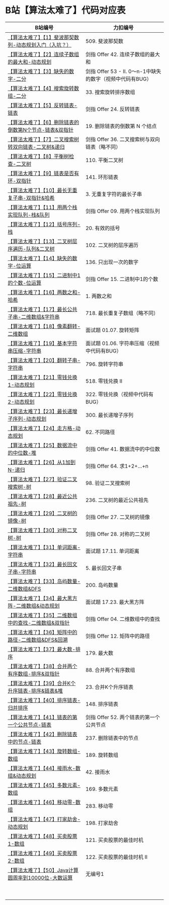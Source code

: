 # B站【算法太难了】代码对应表

| B站编号                                                      | 力扣编号                               |
| ------------------------------------------------------------ | -------------------------------------- |
| [【算法太难了】【1】斐波那契数列-动态规划入门（入坑？）](https://www.bilibili.com/video/BV14X4y1u7TV/) | 509. 斐波那契数                        |
| [【算法太难了】【2】连续子数组的最大和-动态规划](https://www.bilibili.com/video/BV1ka4y1H7ZQ/) | 剑指 Offer 42. 连续子数组的最大和      |
| [【算法太难了】【3】缺失的数字-二分](https://www.bilibili.com/video/BV1Fy4y1D7mA/) | 剑指 Offer 53 - II. 0～n-1中缺失的数字（视频中代码有BUG） |
| [【算法太难了】【4】搜索旋转数组-二分](https://www.bilibili.com/video/BV1h54y1t7vv/) | 33. 搜索旋转排序数组                   |
| [【算法太难了】【5】反转链表-链表](https://www.bilibili.com/video/BV1yK4y1V7Yx/) | 剑指 Offer 24. 反转链表                |
| [【算法太难了】【6】删除链表的倒数第N个节点-链表&双指针](https://www.bilibili.com/video/BV1Ez4y1r7yD/) | 19. 删除链表的倒数第 N 个结点          |
| [【算法太难了】【7】二叉搜索树转双向链表-二叉树&递归](https://www.bilibili.com/video/BV11f4y1e7sf/) | 剑指 Offer 36. 二叉搜索树与双向链表（略不同）    |
| [【算法太难了】【8】平衡树检查-二叉树](https://www.bilibili.com/video/BV19V411b7Km/) | 110. 平衡二叉树                        |
| [【算法太难了】【9】链表是否有环-双指针](https://www.bilibili.com/video/BV1Ky4y1v7xD/) | 141. 环形链表                          |
| [【算法太难了】【10】最长无重复子串-双指针&哈希](https://www.bilibili.com/video/BV1uA411H7nU/) | 3. 无重复字符的最长子串                |
| [【算法太难了】【11】用两个栈实现队列-栈&队列](https://www.bilibili.com/video/BV1aV411t7rP/) | 剑指 Offer 09. 用两个栈实现队列        |
| [【算法太难了】【12】括号序列-栈](https://www.bilibili.com/video/BV1xp4y1x7t4/) | 20. 有效的括号                         |
| [【算法太难了】【13】二叉树层序遍历-队列&二叉树](https://www.bilibili.com/video/BV1oA411H7Jc/) | 102. 二叉树的层序遍历                  |
| [【算法太难了】【14】缺失的数字-位运算](https://www.bilibili.com/video/BV19t4y1z7L5/) | 136. 只出现一次的数字                  |
| [【算法太难了】【15】二进制中1的个数-位运算](https://www.bilibili.com/video/BV1Kv4y1f7NB/) | 剑指 Offer 15. 二进制中1的个数         |
| [【算法太难了】【16】两数之和-哈希](https://www.bilibili.com/video/BV1Q54y1s7zi/) | 1. 两数之和                            |
| [【算法太难了】【17】最长公共子串-二维数组&字符串](https://www.bilibili.com/video/BV1S5411E7pd/) | 718. 最长重复子数组（略不同）          |
| [【算法太难了】【18】像素翻转-二维数组](https://www.bilibili.com/video/BV1Ph41117uc/) | 面试题 01.07. 旋转矩阵                 |
| [【算法太难了】【19】基本字符串压缩-字符串](https://www.bilibili.com/video/BV1Rf4y1k7y9/) | 面试题 01.06. 字符串压缩（视频中代码有BUG）               |
| [【算法太难了】【20】翻转子串-字符串](https://www.bilibili.com/video/BV1p54y1p7Cu/) | 796. 旋转字符串                        |
| [【算法太难了】【21】零钱兑换1-动态规划](https://www.bilibili.com/video/BV1Vv4y1Z7Sr/) | 518. 零钱兑换 II                       |
| [【算法太难了】【22】零钱兑换2-动态规划](https://www.bilibili.com/video/BV1UX4y1N766/) | 322. 零钱兑换（视频中代码有BUG）                          |
| [【算法太难了】【23】最长递增子序列-动态规划](https://www.bilibili.com/video/BV19b4y1R7K3/) | 300. 最长递增子序列                    |
| [【算法太难了】【24】走方格-动态规划](https://www.bilibili.com/video/BV1Py4y1a7HP/) | 62. 不同路径                           |
| [【算法太难了】【25】数据流中的中位数-堆](https://www.bilibili.com/video/BV1nv411h72m/) | 剑指 Offer 41. 数据流中的中位数        |
| [【算法太难了】【26】从1加到N-递归](https://www.bilibili.com/video/BV1R54y1h7Si/) | 剑指 Offer 64. 求1+2+…+n               |
| [【算法太难了】【27】验证二叉搜索树-树](https://www.bilibili.com/video/BV1th411Q7DK/) | 98. 验证二叉搜索树                     |
| [【算法太难了】【28】最近公共祖先-树](https://www.bilibili.com/video/BV1Db4y1X7Ws/) | 236. 二叉树的最近公共祖先              |
| [【算法太难了】【29】二叉树的镜像-树](https://www.bilibili.com/video/BV1nz4y1177w/) | 剑指 Offer 27. 二叉树的镜像            |
| [【算法太难了】【30】对称二叉树-树](https://www.bilibili.com/video/BV1k54y1a7en/) | 剑指 Offer 28. 对称的二叉树            |
| [【算法太难了】【31】单词距离-字符串](https://www.bilibili.com/video/BV1m64y1D7Aw/) | 面试题 17.11. 单词距离                 |
| [【算法太难了】【32】最长回文子串-字符串](https://www.bilibili.com/video/BV1Y5411P7rd/) | 5. 最长回文子串                        |
| [【算法太难了】【33】岛屿数量-二维数组&DFS](https://www.bilibili.com/video/BV1bb4y197zQ/) | 200. 岛屿数量                          |
| [【算法太难了】【34】最大黑方阵-二维数组&动态规划](https://www.bilibili.com/video/BV1TK411w7wN/) | 面试题 17.23. 最大黑方阵               |
| [【算法太难了】【35】二维数组中的查找-二维数组&双指针](https://www.bilibili.com/video/BV1DA411N7Md/) | 剑指 Offer 04. 二维数组中的查找        |
| [【算法太难了】【36】矩阵中的路径-二维数组&DFS&回溯](https://www.bilibili.com/video/BV1Dh411S7v5/) | 剑指 Offer 12. 矩阵中的路径            |
| [【算法太难了】【37】最大数-排序](https://www.bilibili.com/video/BV1xp4y187pJ/) | 179. 最大数 |
| [【算法太难了】【38】合并两个有序数组-排序&双指针](https://www.bilibili.com/video/BV1264y1U7nR/) | 88. 合并两个有序数组 |
| [【算法太难了】【39】合并K个升序链表-排序&链表&堆](https://www.bilibili.com/video/BV1QK4y1N7ww/) | 23. 合并K个升序链表 |
| [【算法太难了】【40】排序链表-归并排序](https://www.bilibili.com/video/BV1Ti4y1N7hU/) | 148. 排序链表 |
| [【算法太难了】【41】链表的第一个公共节点-链表](https://www.bilibili.com/video/BV1oZ4y1c73R/) | 剑指 Offer 52. 两个链表的第一个公共节点 |
| [【算法太难了】【42】删除链表中的节点-链表](https://www.bilibili.com/video/BV1Y64y1v7e7/) | 237. 删除链表中的节点 |
| [【算法太难了】【43】旋转数组-数组](https://www.bilibili.com/video/BV1X64y1S7a4/) | 189. 旋转数组 |
| [【算法太难了】【44】接雨水-数组&动态规划](https://www.bilibili.com/video/BV1Vv41177GE/) | 42. 接雨水 |
| [【算法太难了】【45】多数元素-数组](https://www.bilibili.com/video/BV1tU4y1b7pX/) | 169. 多数元素 |
| [【算法太难了】【46】移动零-数组](https://www.bilibili.com/video/BV1Xv41177nN/) | 283. 移动零 |
| [【算法太难了】【47】打家劫舍-动态规划](https://www.bilibili.com/video/BV1CN411f7Li/) | 198. 打家劫舍 |
| [【算法太难了】【48】买卖股票1-数组](https://www.bilibili.com/video/BV1QN411f794/) | 121. 买卖股票的最佳时机 |
| [【算法太难了】【49】买卖股票2-数组](https://www.bilibili.com/video/BV19q4y1J7ak/) | 122. 买卖股票的最佳时机 II |
| [【算法太难了】【50】Java计算圆周率到10000位-大数运算](https://www.bilibili.com/video/BV1vN411f7W1/) | 无编号1 |
|                                                              |                                        |
|                                                              |                                        |
|                                                              |                                        |
|                                                              |                                        |
|                                                              |                                        |
|                                                              |                                        |
|                                                              |                                        |
|                                                              |                                        |
|                                                              |                                        |

